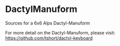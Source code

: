 # DactylManuform
Sources for a 6x6 Alps Dactyl-Manuform

For more detail on the Dactyl-Manuform, please visit: https://github.com/tshort/dactyl-keyboard
